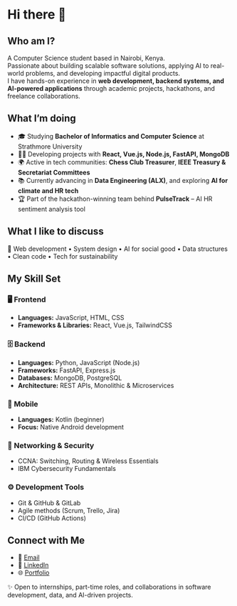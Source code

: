 # Hi there 👋  

## Who am I?  
A Computer Science student based in Nairobi, Kenya.  
Passionate about building scalable software solutions, applying AI to real-world problems, and developing impactful digital products.  
I have hands-on experience in **web development, backend systems, and AI-powered applications** through academic projects, hackathons, and freelance collaborations.  


## What I’m doing  
- 🎓 Studying **Bachelor of Informatics and Computer Science** at Strathmore University  
- 👨‍💻 Developing projects with **React, Vue.js, Node.js, FastAPI, MongoDB**  
- 🌍 Active in tech communities: **Chess Club Treasurer**, **IEEE Treasury & Secretariat Committees**  
- 📚 Currently advancing in **Data Engineering (ALX)**, and exploring **AI for climate and HR tech**  
- 🏆 Part of the hackathon-winning team behind **PulseTrack** – AI HR sentiment analysis tool  


## What I like to discuss  
💬 Web development • System design • AI for social good • Data structures • Clean code • Tech for sustainability  


## My Skill Set  

### 🖥 Frontend  
- **Languages:** JavaScript, HTML, CSS  
- **Frameworks & Libraries:** React, Vue.js, TailwindCSS  

### 🗄 Backend  
- **Languages:** Python, JavaScript (Node.js)  
- **Frameworks:** FastAPI, Express.js  
- **Databases:** MongoDB, PostgreSQL  
- **Architecture:** REST APIs, Monolithic & Microservices

### 📱 Mobile  
- **Languages:** Kotlin (beginner)  
- **Focus:** Native Android development  

### 🔐 Networking & Security  
- CCNA: Switching, Routing & Wireless Essentials  
- IBM Cybersecurity Fundamentals  

### ⚙️ Development Tools  
- Git & GitHub & GitLab
- Agile methods (Scrum, Trello, Jira)  
- CI/CD (GitHub Actions)  


## Connect with Me  
- 📧 [Email](kamaucyprian12@gmail.com)  
- 💼 [LinkedIn](https://www.linkedin.com/in/cyprian-kamau)
- 🌐 [Portfolio](https://cypriankamau.vercel.app/)  


✨ Open to internships, part-time roles, and collaborations in software development, data, and AI-driven projects.
